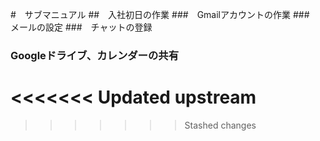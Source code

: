 #　サブマニュアル
##　入社初日の作業
###　Gmailアカウントの作業
###　メールの設定
###　チャットの登録
### Googleドライブ、カレンダーの共有
<<<<<<< Updated upstream
=======



>>>>>>> Stashed changes
